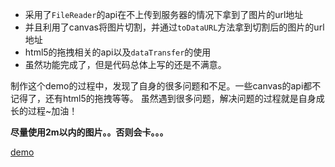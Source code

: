 


- 采用了`FileReader`的api在不上传到服务器的情况下拿到了图片的url地址
- 并且利用了canvas将图片切割，并通过`toDataURL`方法拿到切割后的图片的url地址
- html5的拖拽相关的api以及`dataTransfer`的使用
- 虽然功能完成了，但是代码总体上写的还是不满意。

制作这个demo的过程中，发现了自身的很多问题和不足。一些canvas的api都不记得了，还有html5的拖拽等等。
虽然遇到很多问题，解决问题的过程就是自身成长的过程~加油！



**尽量使用2m以内的图片。。否则会卡。。。**

<a href="https://floatsword.github.io/projects/puzzle/puzzle.html">demo</a>
